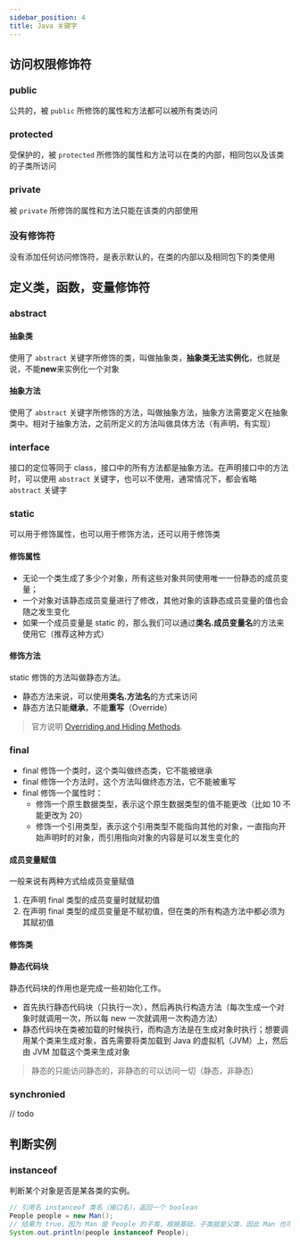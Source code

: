 ```yaml
---
sidebar_position: 4
title: Java 关键字
---
```


## 访问权限修饰符

### public

公共的，被 `public` 所修饰的属性和方法都可以被所有类访问

### protected

受保护的，被 `protected` 所修饰的属性和方法可以在类的内部，相同包以及该类的子类所访问

### private

被 `private` 所修饰的属性和方法只能在该类的内部使用

### 没有修饰符

没有添加任何访问修饰符，是表示默认的，在类的内部以及相同包下的类使用

## 定义类，函数，变量修饰符

### abstract

#### 抽象类

使用了 `abstract` 关键字所修饰的类，叫做抽象类，**抽象类无法实例化**，也就是说，不能**new**来实例化一个对象

#### 抽象方法

使用了 `abstract` 关键字所修饰的方法，叫做抽象方法，抽象方法需要定义在抽象类中。相对于抽象方法，之前所定义的方法叫做具体方法（有声明，有实现）

### interface

接口的定位等同于 class，接口中的所有方法都是抽象方法。在声明接口中的方法时，可以使用 `abstract` 关键字，也可以不使用，通常情况下，都会省略 `abstract` 关键字

### static

可以用于修饰属性，也可以用于修饰方法，还可以用于修饰类

#### 修饰属性

* 无论一个类生成了多少个对象，所有这些对象共同使用唯一一份静态的成员变量；
* 一个对象对该静态成员变量进行了修改，其他对象的该静态成员变量的值也会随之发生变化
* 如果一个成员变量是 static 的，那么我们可以通过**类名.成员变量名**的方法来使用它（推荐这种方式）

#### 修饰方法

static 修饰的方法叫做静态方法。

* 静态方法来说，可以使用**类名.方法名**的方式来访问
* 静态方法只能**继承**，不能**重写**（Override）

> 官方说明 [Overriding and Hiding Methods](https://docs.oracle.com/javase/tutorial/java/IandI/override.html).

### final

* final 修饰一个类时，这个类叫做终态类，它不能被继承
* final 修饰一个方法时，这个方法叫做终态方法，它不能被重写
* final 修饰一个属性时：
  * 修饰一个原生数据类型，表示这个原生数据类型的值不能更改（比如 10 不能更改为 20）
  * 修饰一个引用类型，表示这个引用类型不能指向其他的对象，一直指向开始声明时的对象，而引用指向对象的内容是可以发生变化的

#### 成员变量赋值

一般来说有两种方式给成员变量赋值

1. 在声明 final 类型的成员变量时就赋初值
2. 在声明 final 类型的成员变量是不赋初值，但在类的所有构造方法中都必须为其赋初值

#### 修饰类

#### 静态代码块

静态代码块的作用也是完成一些初始化工作。

* 首先执行静态代码块（只执行一次），然后再执行构造方法（每次生成一个对象时就调用一次，所以每 new 一次就调用一次构造方法）
* 静态代码块在类被加载的时候执行，而构造方法是在生成对象时执行；想要调用某个类来生成对象，首先需要将类加载到 Java 的虚拟机（JVM）上，然后由 JVM 加载这个类来生成对象

> 静态的只能访问静态的，非静态的可以访问一切（静态，非静态）

### synchronied

// todo

## 判断实例

### instanceof

判断某个对象是否是某各类的实例。

```java
// 引用名 instanceof 类名（接口名），返回一个 boolean
People people = new Man();
// 结果为 true，因为 Man 是 People 的子类，根据基础，子类就是父类，因此 Man 也可以看作是 People 的实例
System.out.println(people instanceof People);
```
